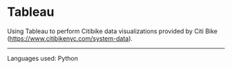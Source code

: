 # Tableau
Using Tableau to perform Citibike data visualizations provided by Citi Bike (https://www.citibikenyc.com/system-data).
<hr>
Languages used: Python
